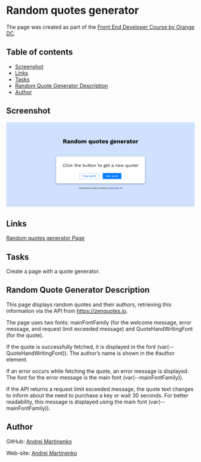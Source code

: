 # Random quotes generator

The page was created as part of the [Front End Developer Course by Orange DC](https://digitalcenter.orange.md/).

## Table of contents

- [Screenshot](#screenshot)
- [Links](#links)
- [Tasks](#tasks)
- [Random Quote Generator Description](#random-quote-generator-description)
- [Author](#author)

## Screenshot

![](./images/Screenshot.png)

## Links

[Random quotes generator Page](https://axinitm.github.io/ODC-Random-quotes-generator/)

## Tasks
Create a page with a quote generator. 

## Random Quote Generator Description
This page displays random quotes and their authors, retrieving this information via the API from https://zenquotes.io. 

The page uses two fonts: mainFontFamily (for the welcome message, error message, and request limit exceeded message) and QuoteHandWritingFont (for the quote). 

If the quote is successfully fetched, it is displayed in the font (var(--QuoteHandWritingFont)). The author’s name is shown in the #author element. 

If an error occurs while fetching the quote, an error message is displayed. The font for the error message is the main font (var(--mainFontFamily)). 

If the API returns a request limit exceeded message, the quote text changes to inform about the need to purchase a key or wait 30 seconds. For better readability, this message is displayed using the main font (var(--mainFontFamily)).

## Author

GitHub: [Andrei Martinenko](https://github.com/AxinitM)

Web-site: [Andrei Martinenko](https://www.frontender.biz/)

